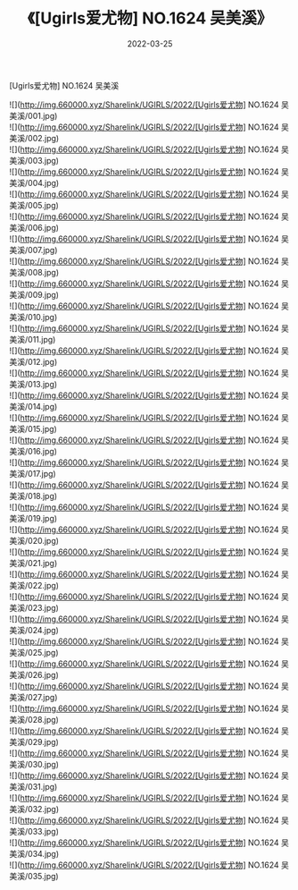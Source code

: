 ﻿---
layout: post
title:  《[Ugirls爱尤物] NO.1624 吴美溪》
date:   2022-03-25
img: http://img.660000.xyz/Sharelink/UGIRLS/2022/[Ugirls爱尤物] NO.1624 吴美溪/000.jpg
categories: [美女, 清纯, 唯美]
---

[Ugirls爱尤物] NO.1624 吴美溪

 ![](http://img.660000.xyz/Sharelink/UGIRLS/2022/[Ugirls爱尤物] NO.1624 吴美溪/001.jpg) <br>![](http://img.660000.xyz/Sharelink/UGIRLS/2022/[Ugirls爱尤物] NO.1624 吴美溪/002.jpg) <br>![](http://img.660000.xyz/Sharelink/UGIRLS/2022/[Ugirls爱尤物] NO.1624 吴美溪/003.jpg) <br>![](http://img.660000.xyz/Sharelink/UGIRLS/2022/[Ugirls爱尤物] NO.1624 吴美溪/004.jpg) <br>![](http://img.660000.xyz/Sharelink/UGIRLS/2022/[Ugirls爱尤物] NO.1624 吴美溪/005.jpg) <br>![](http://img.660000.xyz/Sharelink/UGIRLS/2022/[Ugirls爱尤物] NO.1624 吴美溪/006.jpg) <br>![](http://img.660000.xyz/Sharelink/UGIRLS/2022/[Ugirls爱尤物] NO.1624 吴美溪/007.jpg) <br>![](http://img.660000.xyz/Sharelink/UGIRLS/2022/[Ugirls爱尤物] NO.1624 吴美溪/008.jpg) <br>![](http://img.660000.xyz/Sharelink/UGIRLS/2022/[Ugirls爱尤物] NO.1624 吴美溪/009.jpg) <br>![](http://img.660000.xyz/Sharelink/UGIRLS/2022/[Ugirls爱尤物] NO.1624 吴美溪/010.jpg) <br>![](http://img.660000.xyz/Sharelink/UGIRLS/2022/[Ugirls爱尤物] NO.1624 吴美溪/011.jpg) <br>![](http://img.660000.xyz/Sharelink/UGIRLS/2022/[Ugirls爱尤物] NO.1624 吴美溪/012.jpg) <br>![](http://img.660000.xyz/Sharelink/UGIRLS/2022/[Ugirls爱尤物] NO.1624 吴美溪/013.jpg) <br>![](http://img.660000.xyz/Sharelink/UGIRLS/2022/[Ugirls爱尤物] NO.1624 吴美溪/014.jpg) <br>![](http://img.660000.xyz/Sharelink/UGIRLS/2022/[Ugirls爱尤物] NO.1624 吴美溪/015.jpg) <br>![](http://img.660000.xyz/Sharelink/UGIRLS/2022/[Ugirls爱尤物] NO.1624 吴美溪/016.jpg) <br>![](http://img.660000.xyz/Sharelink/UGIRLS/2022/[Ugirls爱尤物] NO.1624 吴美溪/017.jpg) <br>![](http://img.660000.xyz/Sharelink/UGIRLS/2022/[Ugirls爱尤物] NO.1624 吴美溪/018.jpg) <br>![](http://img.660000.xyz/Sharelink/UGIRLS/2022/[Ugirls爱尤物] NO.1624 吴美溪/019.jpg) <br>![](http://img.660000.xyz/Sharelink/UGIRLS/2022/[Ugirls爱尤物] NO.1624 吴美溪/020.jpg) <br>![](http://img.660000.xyz/Sharelink/UGIRLS/2022/[Ugirls爱尤物] NO.1624 吴美溪/021.jpg) <br>![](http://img.660000.xyz/Sharelink/UGIRLS/2022/[Ugirls爱尤物] NO.1624 吴美溪/022.jpg) <br>![](http://img.660000.xyz/Sharelink/UGIRLS/2022/[Ugirls爱尤物] NO.1624 吴美溪/023.jpg) <br>![](http://img.660000.xyz/Sharelink/UGIRLS/2022/[Ugirls爱尤物] NO.1624 吴美溪/024.jpg) <br>![](http://img.660000.xyz/Sharelink/UGIRLS/2022/[Ugirls爱尤物] NO.1624 吴美溪/025.jpg) <br>![](http://img.660000.xyz/Sharelink/UGIRLS/2022/[Ugirls爱尤物] NO.1624 吴美溪/026.jpg) <br>![](http://img.660000.xyz/Sharelink/UGIRLS/2022/[Ugirls爱尤物] NO.1624 吴美溪/027.jpg) <br>![](http://img.660000.xyz/Sharelink/UGIRLS/2022/[Ugirls爱尤物] NO.1624 吴美溪/028.jpg) <br>![](http://img.660000.xyz/Sharelink/UGIRLS/2022/[Ugirls爱尤物] NO.1624 吴美溪/029.jpg) <br>![](http://img.660000.xyz/Sharelink/UGIRLS/2022/[Ugirls爱尤物] NO.1624 吴美溪/030.jpg) <br>![](http://img.660000.xyz/Sharelink/UGIRLS/2022/[Ugirls爱尤物] NO.1624 吴美溪/031.jpg) <br>![](http://img.660000.xyz/Sharelink/UGIRLS/2022/[Ugirls爱尤物] NO.1624 吴美溪/032.jpg) <br>![](http://img.660000.xyz/Sharelink/UGIRLS/2022/[Ugirls爱尤物] NO.1624 吴美溪/033.jpg) <br>![](http://img.660000.xyz/Sharelink/UGIRLS/2022/[Ugirls爱尤物] NO.1624 吴美溪/034.jpg) <br>![](http://img.660000.xyz/Sharelink/UGIRLS/2022/[Ugirls爱尤物] NO.1624 吴美溪/035.jpg) <br>